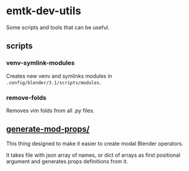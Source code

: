 # emtk-dev-utils
Some scripts and tools that can be useful.

## scripts
### venv-symlink-modules
Creates new venv and symlinks modules in `.config/blender/3.1/scripts/modules`.

### remove-folds
Removes vim folds from all .py files.

## [generate-mod-props/](./generate-mod-props/README.md)
This thing designed to make it easier to create modal Blender operators.

It takes file with json array of names, or dict of arrays as
first positional argument and generates props definitions from it.
